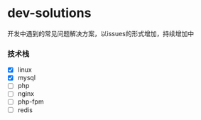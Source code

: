 # dev-solutions

开发中遇到的常见问题解决方案，以issues的形式增加，持续增加中

### 技术栈

- [x] linux
- [x] mysql
- [ ] php
- [ ] nginx
- [ ] php-fpm
- [ ] redis
